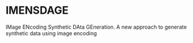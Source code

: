 # IMENSDAGE
IMage ENcoding Synthetic DAta GEneration. A new approach to generate synthetic data using image encoding
